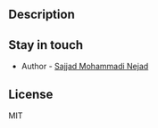 ## Description


## Stay in touch

- Author - [Sajjad Mohammadi Nejad](mailto:daram3118@gmail.com)

## License
MIT
